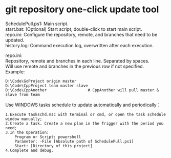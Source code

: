 # git repository one-click update tool
SchedulePull.ps1: Main script.  
start.bat: (Optional) Start script, double-click to start main script.  
repo.ini: Configure the repository, remote, and branches that need to be updated.  
history.log: Command execution log, overwritten after each execution.  

repo.ini:  
Repository, remote and branches in each line. Separated by spaces.  
Will use remote and branches in the previous row if not specified.  
Example:  

    D:\Code\GoProject origin master
    D:\Code\CppProject team master slave
    D:\Code\CppAnother                  # CppAnother will pull master & slave from team


Use WINDOWS tasks schedule to update automatically and periodically：

    1.Execute taskschd.msc with terminal or cmd, or open the task schedule window manually;
    2.Create a task. Create a new plan in the Trigger with the period you need;
    3.In the Operation:
        Program or Script: powershell
        Parameter: -File [Absolute path of SchedulePull.ps1]
        Start: [Directory of this project]
    4.Complete and debug.